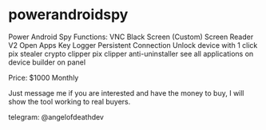 # powerandroidspy
Power Android Spy
Functions:
VNC
Black Screen (Custom)
Screen Reader V2
Open Apps
Key Logger
Persistent Connection
Unlock device with 1 click
pix stealer
crypto clipper
pix clipper
anti-uninstaller
see all applications on device 
builder on panel

Price:
$1000 Monthly 

Just message me if you are interested and have the money to buy, I will show the tool working to real buyers.

telegram: @angelofdeathdev
